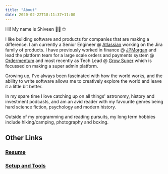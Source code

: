 ```yaml
---
title: "About"
date: 2020-02-22T18:11:37+11:00
---
```


Hi! My name is Shiveen 👋🏽 🤓 

I like building software and products for companies that are making a difference. I am currently a Senior Engineer @ [Atlassian](https://www.atlassian.com/) working on the Jira family of products. I have previously worked in finance @ [JPMorgan](https://www.jpmorgan.com/) and lead the platform team for a large scale orders and payments system @ [Ordermentum](https://www.ordermentum.com/) and most recently as Tech Lead @ [Grow Super](https://www.growsuper.com/) which is focussed on making a super admin platform. 

Growing up, I've always been fascinated with how the world works, and the ability to write software allows me to creatively explore the world and leave it a little bit better.

In my spare time I love catching up on all things' astronomy, history and investment podcasts, and am an avid reader with my favourite genres being hard science fiction, psychology and modern history.

Outside of my programming and reading pursuits, my long term hobbies include hiking/camping, photography and boxing.

## Other Links

### [Resume](/resume)

### [Setup and Tools](/uses)